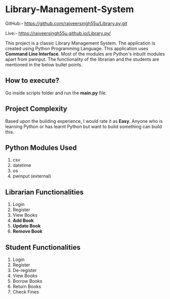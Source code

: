 # Library-Management-System

GitHub:- https://github.com/rajveersingh55u/Library.py.git

Live:- https://rajveersingh55u.github.io/Library.py/

This project is a classic Library Management System. The application is created using Python Programming Language. This application uses **Command Line Interface**. Most of the modules are Python's inbuilt modules apart from pwinput. The functionality of the librarian and the students are mentioned in the below bullet points. 

## How to execute?
Go inside scripts folder and run the **main.py** file.

## Project Complexity
Based upon the building experience, I would rate it as **Easy**. Anyone who is learning Python or has learnt Python but want to build something can build this. 

## Python Modules Used
1. csv
2. datetime
3. os
4. pwinput (external)


## Librarian Functionalities
1. Login
2. Register
3. View Books
4.  **Add Book**
5.  **Update Book**
6.  **Remove Book**


## Student Functionalities
1. Login
2. Register
3. De-register
4. View Books
5. Borrow Books
6. Return Books
7. Check Fines
